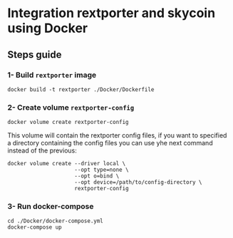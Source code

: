 
# Integration rextporter and skycoin using Docker

## Steps guide
### 1- Build `rextporter` image
```
docker build -t rextporter ./Docker/Dockerfile
```
### 2- Create volume `rextporter-config`
```
docker volume create rextporter-config
```
This volume will contain the rextporter config files, if you want to specified a directory containing the config files you can use yhe next command instead of the previous:
```
docker volume create --driver local \
                     --opt type=none \
                     --opt o=bind \
                     --opt device=/path/to/config-directory \
                     rextporter-config
```
### 3- Run docker-compose
```
cd ./Docker/docker-compose.yml
docker-compose up
```

